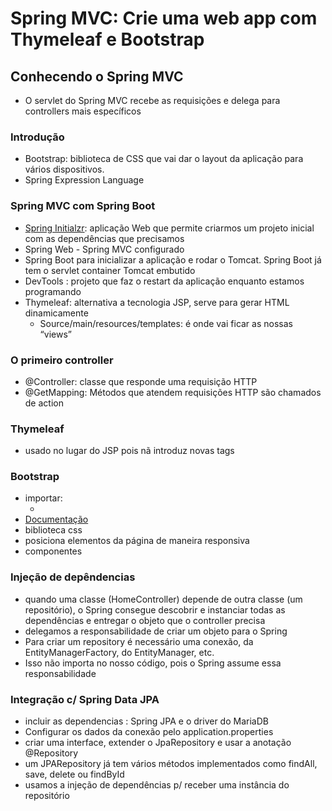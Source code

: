 # Spring MVC: Crie uma web app com Thymeleaf e Bootstrap 

## Conhecendo o Spring MVC
- O servlet do Spring MVC recebe as requisições e delega para controllers mais específicos

### Introdução
- Bootstrap: biblioteca de CSS que vai dar o layout da aplicação para vários dispositivos.
- Spring Expression Language

### Spring MVC com Spring Boot
- [Spring Initialzr](start.spring.io): aplicação Web que permite criarmos um projeto inicial com as dependências que precisamos 
- Spring Web - Spring MVC configurado
- Spring Boot para inicializar a aplicação e rodar o Tomcat. Spring Boot já tem o servlet container Tomcat embutido
- DevTools : projeto que faz o restart da aplicação enquanto estamos programando
- Thymeleaf: alternativa a tecnologia JSP, serve para gerar HTML dinamicamente
	- Source/main/resources/templates:  é onde vai ficar as nossas “views” 

### O primeiro controller
- @Controller: classe que responde uma requisição HTTP
- @GetMapping: Métodos que atendem requisições HTTP são chamados de action

### Thymeleaf
- usado no lugar do JSP pois nã introduz novas tags

### Bootstrap
- importar:
	- <link href="https://cdn.jsdelivr.net/npm/bootstrap@5.1.3/dist/css/bootstrap.min.css" rel="stylesheet" integrity="sha384-1BmE4kWBq78iYhFldvKuhfTAU6auU8tT94WrHftjDbrCEXSU1oBoqyl2QvZ6jIW3" crossorigin="anonymous">
- [Documentação](https://getbootstrap.com/docs/5.1/getting-started/introduction/)
- biblioteca css
- posiciona elementos da página de maneira responsiva
- componentes

### Injeção de depêndencias
- quando uma classe (HomeController) depende de outra classe (um repositório), o Spring consegue descobrir e instanciar todas as dependências e entregar o objeto que o controller precisa
- delegamos a responsabilidade de criar um objeto para o Spring
- Para criar um repository é necessário uma conexão, da EntityManagerFactory, do EntityManager, etc. 
- Isso não importa no nosso código, pois o Spring assume essa responsabilidade

### Integração c/ Spring Data JPA
- incluir as dependencias : Spring JPA e o driver do MariaDB
- Configurar os dados da conexão pelo application.properties
- criar uma interface, extender o JpaRepository e usar a anotação @Repository
- um JPARepository já tem vários métodos implementados como findAll, save, delete ou findById
- usamos a injeção de dependências p/ receber uma instância do repositório

 
